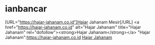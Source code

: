 # ianbancar
[URL="https://hajar-jahanam.co.id"]Hajar Jahanam Mesir[/URL] &lt;a href="https://hajar-jahanam.co.id" alt="Hajar Jahanam" title="Hajar Jahanam" rel="dofollow">&lt;strong>Hajar Jahanam&lt;/strong>&lt;/a> "Hajar Jahanam":https://hajar-jahanam.co.id [Hajar Jahanam](https://hajar-jahanam.co.id/)
